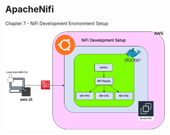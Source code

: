 # ApacheNifi

Chapter 7 - NiFi Development Environment Setup


![Chapter 7 - NiFi Development Environment Setup](https://github.com/InsightByte/ApacheNifi/blob/main/Chapter%207%20-%20Setting%20Development%20Environment/NIFI%20DEVELOPMENT.png)
